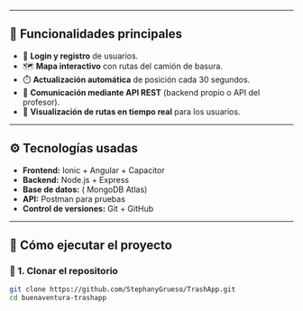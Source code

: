 
---

## 🧩 Funcionalidades principales

- 🔑 **Login y registro** de usuarios.
- 🗺️ **Mapa interactivo** con rutas del camión de basura.
- ⏱️ **Actualización automática** de posición cada 30 segundos.
- 📡 **Comunicación mediante API REST** (backend propio o API del profesor).
- 📱 **Visualización de rutas en tiempo real** para los usuarios.

---

## ⚙️ Tecnologías usadas

- **Frontend:** Ionic + Angular + Capacitor  
- **Backend:** Node.js + Express  
- **Base de datos:** ( MongoDB Atlas)
- **API:** Postman para pruebas
- **Control de versiones:** Git + GitHub

---

## 🚀 Cómo ejecutar el proyecto

### 🔧 1. Clonar el repositorio
```bash
git clone https://github.com/StephanyGrueso/TrashApp.git
cd buenaventura-trashapp
